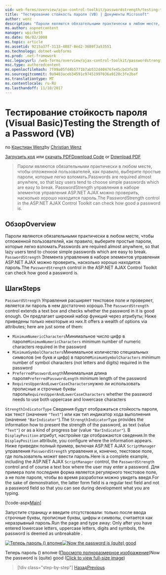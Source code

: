 ```yaml
---
uid: web-forms/overview/ajax-control-toolkit/passwordstrength/testing-the-strength-of-a-password-vb
title: "Тестирование стойкость пароля (VB) | Документы Microsoft"
author: wenz
description: "Пароли являются обязательными практически в любом месте, чтобы отложенной пользователей, как правило, выберите простые пароли, которые легко взломать. Элемент управления PasswordStrength в ASP. N...."
ms.author: aspnetcontent
manager: wpickett
ms.date: 06/02/2008
ms.topic: article
ms.assetid: 9215a37f-3133-4887-8ed2-3689f3a53551
ms.technology: dotnet-webforms
ms.prod: .net-framework
msc.legacyurl: /web-forms/overview/ajax-control-toolkit/passwordstrength/testing-the-strength-of-a-password-vb
msc.type: authoredcontent
ms.openlocfilehash: 7f09a05fd4b5771b7ab532d40476fe45cbd3fe38
ms.sourcegitcommit: 9a9483aceb34591c97451997036a9120c3fe2baf
ms.translationtype: MT
ms.contentlocale: ru-RU
ms.lasthandoff: 11/10/2017
---
```

<a name="testing-the-strength-of-a-password-vb"></a><span data-ttu-id="5c602-104">Тестирование стойкость пароля (Visual Basic)</span><span class="sxs-lookup"><span data-stu-id="5c602-104">Testing the Strength of a Password (VB)</span></span>
====================
<span data-ttu-id="5c602-105">по [Кристиан Wenz](https://github.com/wenz)</span><span class="sxs-lookup"><span data-stu-id="5c602-105">by [Christian Wenz](https://github.com/wenz)</span></span>

<span data-ttu-id="5c602-106">[Загрузить код](http://download.microsoft.com/download/9/3/f/93f8daea-bebd-4821-833b-95205389c7d0/PasswordStrength0.vb.zip) или [скачать PDF](http://download.microsoft.com/download/2/d/c/2dc10e34-6983-41d4-9c08-f78f5387d32b/passwordstrength0VB.pdf)</span><span class="sxs-lookup"><span data-stu-id="5c602-106">[Download Code](http://download.microsoft.com/download/9/3/f/93f8daea-bebd-4821-833b-95205389c7d0/PasswordStrength0.vb.zip) or [Download PDF](http://download.microsoft.com/download/2/d/c/2dc10e34-6983-41d4-9c08-f78f5387d32b/passwordstrength0VB.pdf)</span></span>

> <span data-ttu-id="5c602-107">Пароли являются обязательными практически в любом месте, чтобы отложенной пользователей, как правило, выберите простые пароли, которые легко взломать.</span><span class="sxs-lookup"><span data-stu-id="5c602-107">Passwords are required almost anywhere, so that lazy users tend to choose simple passwords which are easy to break.</span></span> <span data-ttu-id="5c602-108">PasswordStrength управления в наборе элементов управления ASP.NET AJAX можно проверить, насколько хорошо находится пароль.</span><span class="sxs-lookup"><span data-stu-id="5c602-108">The PasswordStrength control in the ASP.NET AJAX Control Toolkit can check how good a password is.</span></span>


## <a name="overview"></a><span data-ttu-id="5c602-109">Обзор</span><span class="sxs-lookup"><span data-stu-id="5c602-109">Overview</span></span>

<span data-ttu-id="5c602-110">Пароли являются обязательными практически в любом месте, чтобы отложенной пользователей, как правило, выберите простые пароли, которые легко взломать.</span><span class="sxs-lookup"><span data-stu-id="5c602-110">Passwords are required almost anywhere, so that lazy users tend to choose simple passwords which are easy to break.</span></span> <span data-ttu-id="5c602-111">`PasswordStrength` Элемента управления в наборе элементов управления ASP.NET AJAX можно проверить, насколько хорошо находится пароль.</span><span class="sxs-lookup"><span data-stu-id="5c602-111">The `PasswordStrength` control in the ASP.NET AJAX Control Toolkit can check how good a password is.</span></span>

## <a name="steps"></a><span data-ttu-id="5c602-112">Шаги</span><span class="sxs-lookup"><span data-stu-id="5c602-112">Steps</span></span>

<span data-ttu-id="5c602-113">`PasswordStrength` Управления расширяет текстовое поле и проверяет, является ли пароль в нем достаточно хорошо.</span><span class="sxs-lookup"><span data-stu-id="5c602-113">The `PasswordStrength` control extends a text box and checks whether the password in it is good enough.</span></span> <span data-ttu-id="5c602-114">Он предлагает широкий набор функций через атрибуты; Ниже приведены только некоторые из них.</span><span class="sxs-lookup"><span data-stu-id="5c602-114">It offers a wealth of options via attributes; here are just some of them:</span></span>

- <span data-ttu-id="5c602-115">`MinimumNumericCharacters`Минимальное число цифр в пароле</span><span class="sxs-lookup"><span data-stu-id="5c602-115">`MinimumNumericCharacters` minimum number of numeric characters required in the password</span></span>
- <span data-ttu-id="5c602-116">`MinimumSymbolCharacters`Минимальное количество специальных символов (не букв и цифр) в пароле</span><span class="sxs-lookup"><span data-stu-id="5c602-116">`MinimumSymbolCharacters` minimum number of symbol characters (not letters and digits) required in the password</span></span>
- <span data-ttu-id="5c602-117">`PreferredPasswordLength`Минимальная длина пароля</span><span class="sxs-lookup"><span data-stu-id="5c602-117">`PreferredPasswordLength` minimum length of the password</span></span>
- <span data-ttu-id="5c602-118">`RequiresUpperAndLowerCaseCharacters`нужно ли использовать прописные и строчные буквы пароль</span><span class="sxs-lookup"><span data-stu-id="5c602-118">`RequiresUpperAndLowerCaseCharacters` whether the password needs to use both uppercase and lowercase characters</span></span>

<span data-ttu-id="5c602-119">`StrengthIndicatorType` Сведения будут отображаться стойкость пароля, как текст (значение `"Text"`) или как тип индикатор хода выполнения (значение `"BarIndicator"`).</span><span class="sxs-lookup"><span data-stu-id="5c602-119">The `StrengthIndicatorType` provides the information how to present the strength of the password, as text (value `"Text"`) or as a kind of progress bar (value `"BarIndicator"`).</span></span> <span data-ttu-id="5c602-120">В `DisplayPosition` атрибут, настройке где отображаются сведения.</span><span class="sxs-lookup"><span data-stu-id="5c602-120">In the `DisplayPosition` attribute, you configure where the information appears.</span></span> <span data-ttu-id="5c602-121">Ниже приведен полный пример, включая ASP.NET AJAX `ScriptManager` управления `PasswordStrength` управления и, конечно, текстовое поле, где пользователь может ввести пароль.</span><span class="sxs-lookup"><span data-stu-id="5c602-121">Here is a complete example, including the ASP.NET AJAX `ScriptManager` control, the `PasswordStrength` control and of course a text box where the user may enter a password.</span></span> <span data-ttu-id="5c602-122">Для примера поле последняя форма является регулярного текстовое поле, а не поле пароля, чтобы во время разработки можно увидеть введя.</span><span class="sxs-lookup"><span data-stu-id="5c602-122">For the sake of demonstration, the latter form field is a regular text field and not a password field so that you can see during development what you are typing.</span></span>

[!code-aspx[Main](testing-the-strength-of-a-password-vb/samples/sample1.aspx)]

<span data-ttu-id="5c602-123">Запустите страницу и введите отсутствовали: только после ввода строчные буквы, прописные буквы, цифры и символы, считается как неразрывный пароль.</span><span class="sxs-lookup"><span data-stu-id="5c602-123">Run the page and type away: Only after you have entered lowercase letters, uppercase letters, digits and symbols, the password is deemed as unbreakable .</span></span>


<span data-ttu-id="5c602-124">[![Теперь пароль () вполне](testing-the-strength-of-a-password-vb/_static/image2.png)](testing-the-strength-of-a-password-vb/_static/image1.png)</span><span class="sxs-lookup"><span data-stu-id="5c602-124">[![Now the password is (quite) good](testing-the-strength-of-a-password-vb/_static/image2.png)](testing-the-strength-of-a-password-vb/_static/image1.png)</span></span>

<span data-ttu-id="5c602-125">Теперь пароль () вполне ([Просмотр полноразмерное изображение](testing-the-strength-of-a-password-vb/_static/image3.png))</span><span class="sxs-lookup"><span data-stu-id="5c602-125">Now the password is (quite) good ([Click to view full-size image](testing-the-strength-of-a-password-vb/_static/image3.png))</span></span>

>[!div class="step-by-step"]
[<span data-ttu-id="5c602-126">Назад</span><span class="sxs-lookup"><span data-stu-id="5c602-126">Previous</span></span>](testing-the-strength-of-a-password-cs.md)
